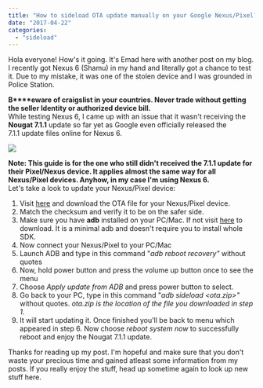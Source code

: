 ```yaml
---
title: "How to sideload OTA update manually on your Google Nexus/Pixel?"
date: "2017-04-22"
categories: 
  - "sideload"
---
```


Hola everyone! How's it going. It's Emad here with another post on my blog. I recently got Nexus 6 (Shamu) in my hand and literally got a chance to test it. Due to my mistake, it was one of the stolen device and I was grounded in Police Station.  
  
**B****eware of craigslist in your countries. Never trade without getting the seller Identity or authorized device bill.**  
While testing Nexus 6, I came up with an issue that it wasn't receiving the **Nougat 7.1.1** update so far yet as Google even officially released the 7.1.1 update files online for Nexus 6. 
  

[![](posts/2017/04/images/android-nougat-nexus-6p.jpg)](http://cdn.wccftech.com/wp-content/uploads/2016/08/android-nougat-nexus-6p.jpg)

  
  
**Note: This guide is for the one who still didn't received the 7.1.1 update for their Pixel/Nexus device. It applies almost the same way for all Nexus/Pixel devices. Anyhow, in my case I'm using Nexus 6.**  
Let's take a look to update your Nexus/Pixel device:  
  

1. Visit [here](https://developers.google.com/android/ota) and download the OTA file for your Nexus/Pixel device.
2. Match the checksum and verify it to be on the safer side.
3. Make sure you have **adb** installed on your PC/Mac. If not visit [here](http://riffhold.com/gWx) to download. It is a minimal adb and doesn't require you to install whole SDK.
4. Now connect your Nexus/Pixel to your PC/Mac
5. Launch ADB and type in this command "_adb reboot recovery"_ without quotes
6. Now, hold power button and press the volume up button once to see the menu
7. Choose _Apply update from ADB_ and press power button to select.
8. Go back to your PC, type in this command "_adb sideload <ota.zip>"_ without quotes. _ota.zip is the location of the file you downloaded in step 1._
9. It will start updating it. Once finished you'll be back to menu which appeared in step 6. Now choose _reboot system now_ to successfully reboot and enjoy the Nougat 7.1.1 update.

  

  
Thanks for reading up my post. I'm hopeful and make sure that you don't waste your precious time and gained atleast some information from my posts. If you really enjoy the stuff, head up sometime again to look up new stuff here.
